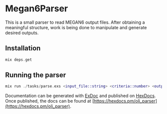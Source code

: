 # Megan6Parser

This is a small parser to read MEGAN6 output files.
After obtaining a meaningful structure, work is being done to manipulate and generate desired outputs.

## Installation

```elixir
mix deps.get
```

## Running the parser

```elixir
mix run ./tasks/parse.exs <input_file::string> <criteria::number> <output_file::string> <db_file::string>
```

Documentation can be generated with [ExDoc](https://github.com/elixir-lang/ex_doc)
and published on [HexDocs](https://hexdocs.pm). Once published, the docs can
be found at [https://hexdocs.pm/oli_parser](https://hexdocs.pm/oli_parser).
